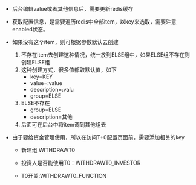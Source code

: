 



- 后台编辑value或者其他信息后，需要更新redis缓存

- 获取配置信息，是需要遍历redis中全部item，以key来选取，需要注意enabled状态。

- 如果没有这个item，则可根据参数默认去创建
  1. 不存在item去创建这种情况，统一放到ELSE组中，如果ELSE组不存在则创建ELSE组
  2. 这种创建方式，很多值都取默认值，如下
     - key=KEY
     - value=:value
     - description=:valu
     - group=ELSE
  3. ELSE不存在
     - group=ELSE
     - description=其他
  4. 后面可在后台中将item调到其他组去

-  由于要给资金管理使用，所以在访问T+0配置页面前，需要添加相关的key

   -  新建组 WITHDRAWT0

   -  投资人是否能使用T0：WITHDRAWT0_INVESTOR

   -  T0开关:WITHDRAWT0_FUNCTION

      ​